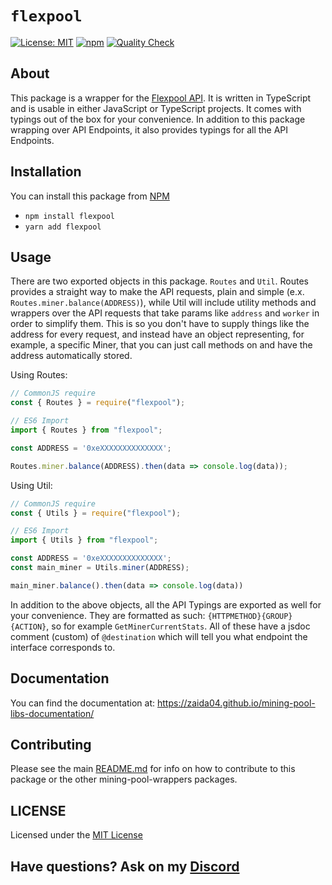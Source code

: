 # `flexpool`  

[![License: MIT](https://img.shields.io/badge/License-MIT-yellow.svg)](https://opensource.org/licenses/MIT) [![npm](https://img.shields.io/npm/v/flexpool?color=crimson&logo=npm)](https://www.npmjs.com/package/flexpool) [![Quality Check](https://github.com/zaida04/mining-pool-wrappers/actions/workflows/quality.yml/badge.svg)](https://github.com/zaida04/mining-pool-wrappers/actions/workflows/quality.yml)

## About
This package is a wrapper for the [Flexpool API](https://flexpool.io/en/docs/API/#/). It is written in TypeScript and is usable in either JavaScript or TypeScript projects. It comes with typings out of the box for your convenience. In addition to this package wrapping over API Endpoints, it also provides typings for all the API Endpoints. 

## Installation
You can install this package from [NPM](https://www.npmjs.com/package/flexpool)

- `npm install flexpool`  
- `yarn add flexpool`

## Usage
There are two exported objects in this package. `Routes` and `Util`. Routes provides a straight way to make the API requests, plain and simple (e.x. `Routes.miner.balance(ADDRESS)`), while Util will include utility methods and wrappers over the API requests that take params like `address` and `worker` in order to simplify them. This is so you don't have to supply things like the address for every request, and instead have an object representing, for example, a specific Miner, that you can just call methods on and have the address automatically stored.

Using Routes:

```ts
// CommonJS require
const { Routes } = require("flexpool");

// ES6 Import
import { Routes } from "flexpool";

const ADDRESS = '0xeXXXXXXXXXXXXXX';

Routes.miner.balance(ADDRESS).then(data => console.log(data));
```

Using Util:
```ts
// CommonJS require
const { Utils } = require("flexpool");

// ES6 Import
import { Utils } from "flexpool";

const ADDRESS = '0xeXXXXXXXXXXXXXX';
const main_miner = Utils.miner(ADDRESS);

main_miner.balance().then(data => console.log(data))
```

In addition to the above objects, all the API Typings are exported as well for your convenience. They are formatted as such: `{HTTPMETHOD}{GROUP}{ACTION}`, so for example `GetMinerCurrentStats`. All of these have a jsdoc comment (custom) of `@destination` which will tell you what endpoint the interface corresponds to.

## Documentation
You can find the documentation at: https://zaida04.github.io/mining-pool-libs-documentation/

## Contributing
Please see the main [README.md](https://github.com/zaida04/mining-pool-wrappers) for info on how to contribute to this package or the other mining-pool-wrappers packages.

## LICENSE
Licensed under the [MIT License](https://github.com/zaida04/mining-pool-wrappers/blob/master/LICENSE)

## Have questions? Ask on my [Discord](https://discord.gg/jf66UUN)